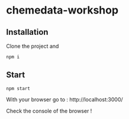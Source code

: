 # chemedata-workshop


## Installation

Clone the project and 

`npm i`

## Start 

`npm start`

With your browser go to : http://localhost:3000/

Check the console of the browser !
